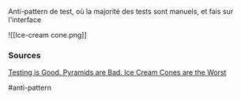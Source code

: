 Anti-pattern de test, où la majorité des tests sont manuels, et fais sur l'interface

![[Ice-cream cone.png]]

### Sources
[Testing is Good. Pyramids are Bad. Ice Cream Cones are the Worst](https://medium.com/@fistsOfReason/testing-is-good-pyramids-are-bad-ice-cream-cones-are-the-worst-ad94b9b2f05f)

#anti-pattern